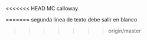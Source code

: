 
<<<<<<< HEAD
MC calloway

=======
segunda linea de texto
debe salir en blanco
>>>>>>> origin/master
